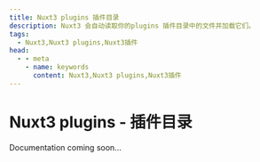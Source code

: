 ```yaml
---
title: Nuxt3 plugins 插件目录
description: Nuxt3 会自动读取你的plugins 插件目录中的文件并加载它们。
tags: 
  - Nuxt3,Nuxt3 plugins,Nuxt3插件
head:
  - - meta
    - name: keywords
      content: Nuxt3,Nuxt3 plugins,Nuxt3插件
---
```


# Nuxt3 plugins - 插件目录

Documentation coming soon...